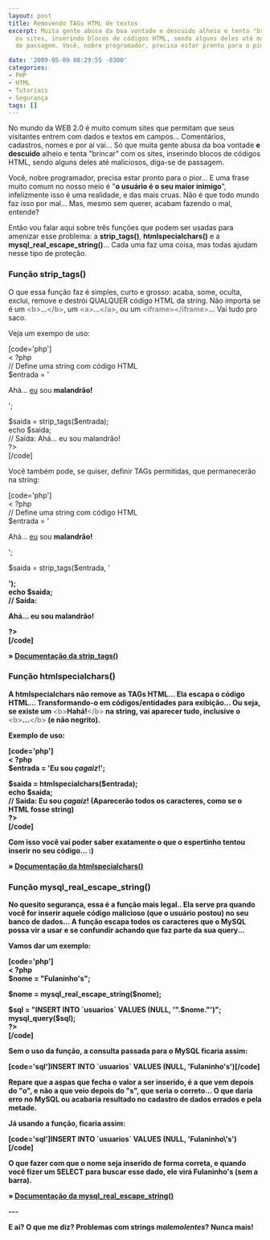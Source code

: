 ```yaml
---
layout: post
title: Removendo TAGs HTML de textos
excerpt: Muita gente abusa da boa vontade e descuido alheio e tenta "brincar" com
  os sites, inserindo blocos de códigos HTML, sendo alguns deles até maliciosos, diga-se
  de passagem. Você, nobre programador, precisa estar pronto para o pior.

date: '2009-05-09 08:29:55 -0300'
categories:
- PHP
- HTML
- Tutoriais
- Segurança
tags: []
---
```

<p>No mundo da WEB 2.0 é muito comum sites que permitam que seus visitantes entrem com dados e textos em campos... Comentários, cadastros, nomes e por aí vai... Só que muita gente abusa da boa vontade <strong>e descuido</strong> alheio e tenta "brincar" com os sites, inserindo blocos de códigos HTML, sendo alguns deles até maliciosos, diga-se de passagem.</p>
<p>Você, nobre programador, precisa estar pronto para o pior... E uma frase muito comum no nosso meio é "<strong>o usuário é o seu maior inimigo</strong>", infelizmente isso é uma realidade, e das mais cruas. Não é que todo mundo faz isso por mal... Mas, mesmo sem querer, acabam fazendo o mal, entende?</p>
<p>Então vou falar aqui sobre três funções que podem ser usadas para amenizar esse problema: a <strong>strip_tags()</strong>, <strong>htmlspecialchars()</strong> e a <strong>mysql_real_escape_string()</strong>... Cada uma faz uma coisa, mas todas ajudam nesse tipo de proteção.</p>
<h3>Função strip_tags()</h3>
<p>O que essa função faz é simples, curto e grosso: acaba, some, oculta, exclui, remove e destrói QUALQUER código HTML da string. Não importa se é um <span style="color: #888888;"><strong>&lt;b&gt;</strong><span style="color: #000000;">...</span><strong>&lt;/b&gt;</strong></span>, um <span style="color: #888888;"><strong>&lt;a&gt;</strong></span>...<span style="color: #888888;"><strong>&lt;/a&gt;</strong></span>, ou um <span style="color: #888888;"><strong>&lt;iframe&gt;&lt;/iframe&gt;</strong></span>... Vai tudo pro saco.</p>
<p>Veja um exempo de uso:</p>
<p>[code='php']<br />
< ?php<br />
// Define uma string com código HTML<br />
$entrada = '
<p>Ahá... <a href="mailto: fulaninho@uol.com.br">eu</a> sou <strong>malandrão!</strong></p>
<p>';</p>
<p>$saida = strip_tags($entrada);<br />
echo $saida;<br />
// Saída: Ahá... eu sou malandrão!<br />
?><br />
[/code]</p>
<p>Você também pode, se quiser, definir TAGs permitidas, que permanecerão na string:</p>
<p>[code='php']<br />
< ?php<br />
// Define uma string com código HTML<br />
$entrada = '
<p>Ahá... <a href="mailto: fulaninho@uol.com.br">eu</a> sou <strong>malandrão!</strong></p>
<p>';</p>
<p>$saida = strip_tags($entrada, '<strong>
<p>');<br />
echo $saida;<br />
// Saída:
<p>Ahá... eu sou <strong>malandrão!</strong></p>
<p>?><br />
[/code]</p>
<p>» <a href="http://www.php.net/manual/pt_BR/function.strip-tags.php" target="_blank">Documentação da strip_tags()</a></p>
<h3>Função htmlspecialchars()</h3>
<p>A htmlspecialchars não remove as TAGs HTML... Ela escapa o código HTML... Transformando-o em códigos/entidades para exibição... Ou seja, se existe um <span style="color: #888888;"><strong>&lt;b&gt;</strong></span>Hahá!<span style="color: #888888;"><strong>&lt;/b&gt;</strong></span> na string, vai aparecer tudo, inclusive o <span style="color: #888888;"><strong>&lt;b&gt;</strong><span style="color: #000000;">...</span><strong>&lt;/b&gt;</strong></span> (e não negrito).</p>
<p>Exemplo de uso:</p>
<p>[code='php']<br />
< ?php<br />
$entrada = 'Eu sou <i>çagaiz</i>!';</p>
<p>$saida = htmlspecialchars($entrada);<br />
echo $saida;<br />
// Saída: Eu sou <i>çagaiz</i>! (Aparecerão todos os caracteres, como se o HTML fosse string)<br />
?><br />
[/code]</p>
<p>Com isso você vai poder saber exatamente o que o espertinho tentou inserir no seu código... :)</p>
<p>» <a href="http://www.php.net/manual/pt_BR/function.htmlspecialchars.php" target="_blank">Documentação da htmlspecialchars()</a></p>
<h3>Função mysql_real_escape_string()</h3>
<p>No quesito segurança, essa é a função mais legal.. Ela serve pra quando você for inserir aquele código malicioso (que o usuário postou) no seu banco de dados... A função escapa todos os caracteres que o MySQL possa vir a usar e se confundir achando que faz parte da sua query...</p>
<p>Vamos dar um exemplo:</p>
<p>[code='php']<br />
< ?php<br />
$nome = "Fulaninho's";</p>
<p>$nome = mysql_real_escape_string($nome);</p>
<p>$sql = "INSERT INTO `usuarios` VALUES (NULL, '".$nome."')";<br />
mysql_query($sql);<br />
?><br />
[/code]</p>
<p>Sem o uso da função, a consulta passada para o MySQL ficaria assim:</p>
<p>[code='sql']INSERT INTO `usuarios` VALUES (NULL, 'Fulaninho's')[/code]</p>
<p>Repare que a aspas que fecha o valor a ser inserido, é a que vem depois do "o", e não a que veio depois do "s", que seria o correto... O que daria erro no MySQL ou acabaria resultado no cadastro de dados errados e pela metade.</p>
<p>Já usando a função, ficaria assim:</p>
<p>[code='sql']INSERT INTO `usuarios` VALUES (NULL, 'Fulaninho\'s')[/code]</p>
<p>O que fazer com que o nome seja inserido de forma correta, e quando você fizer um <strong>SELECT</strong> para buscar esse dado, ele virá <strong>Fulaninho's</strong> (sem a barra).</p>
<p>» <a href="http://www.php.net/manual/pt_BR/function.mysql-real-escape-string.php" target="_blank">Documentação da mysql_real_escape_string()</a></p>
<p>---</p>
<p>E aí? O que me diz? Problemas com strings <em><strong>malemolentes</strong></em>? Nunca mais!</p>

